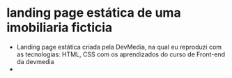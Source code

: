 # landing page estática de uma imobiliaria ficticia
- Landing page  estática criada pela DevMedia, na qual eu reproduzi com as tecnologias: HTML, CSS com os aprendizados do curso de Front-end da  devmedia
-
